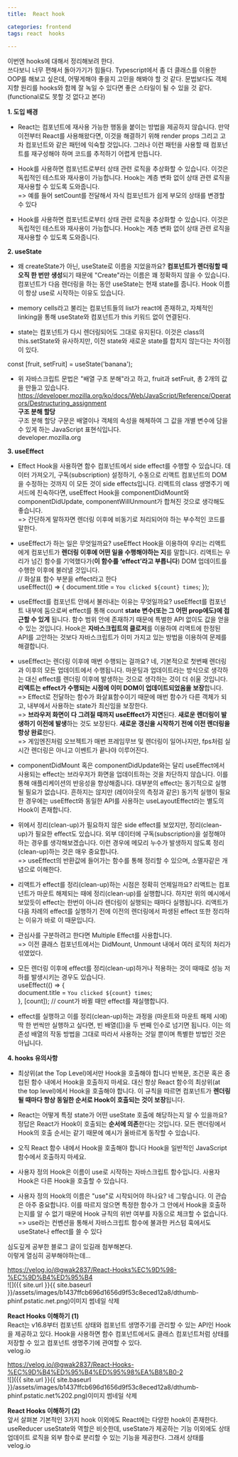 ```yaml
---
title:  React hook

categories: frontend 
tags: react  hooks
 
---
```


  
  
   
이번엔 hooks에 대해서 정리해보려 한다.  
쓰다보니 너무 편해서 돌아가기가 힘들다. Typescript에서 좀 더 클래스를 이용한 OOP를 해보고 싶은데, 어떻게해야 좋을지 고민을 해봐야 할 것 같다. 문법보다도 객체지향 원리를 hooks와 함께 잘 녹일 수 있다면 좋은 스타일이 될 수 있을 것 같다.  
(functional로도 못할 것 없다고 본다)  
  
**1. 도입 배경**  
- React는 컴포넌트에 재사용 가능한 행동을 붙이는 방법을 제공하지 않습니다. 만약 이전부터 React를 사용해왔다면, 이것을 해결하기 위해 render props 그리고 고차 컴포넌트와 같은 패턴에 익숙할 것입니다. 그러나 이런 패턴을 사용할 때 컴포넌트를 재구성해야 하며 코드를 추적하기 어렵게 만듭니다.  
  
- Hook를 사용하면 컴포넌트로부터 상태 관련 로직을 추상화할 수 있습니다. 이것은 독립적인 테스트와 재사용이 가능합니다. Hook는 계층 변화 없이 상태 관련 로직을 재사용할 수 있도록 도와줍니다.  
=> 예를 들어 setCount를 전달해서 자식 컴포넌트가 쉽게 부모의 상태를 변경할 수 있다  
  
- Hook를 사용하면 컴포넌트로부터 상태 관련 로직을 추상화할 수 있습니다. 이것은 독립적인 테스트와 재사용이 가능합니다. Hook는 계층 변화 없이 상태 관련 로직을 재사용할 수 있도록 도와줍니다.  
  
**2. useState**  
- 왜 createState가 아닌, useState로 이름을 지었을까요? **컴포넌트가 렌더링할 때 오직 한 번만 생성**되기 때문에 "Create"라는 이름은 꽤 정확하지 않을 수 있습니다. 컴포넌트가 다음 렌더링을 하는 동안 useState는 현재 state를 줍니다. Hook 이름이 항상 use로 시작하는 이유도 있습니다.  
  
- memory cells라고 불리는 컴포넌트들의 list가 react에 존재하고, 자체적인 linking을 통해 useState와 컴포넌트가 this 키워드 없이 연결된다.  
  
- state는 컴포넌트가 다시 렌더링되어도 그대로 유지된다. 이것은 class의 this.setState와 유사하지만, 이전 state와 새로운 state를 합치지 않는다는 차이점이 있다.  
  
const [fruit, setFruit] = useState('banana');  
  
- 위 자바스크립트 문법은 "배열 구조 분해"라고 하고, fruit과 setFruit, 총 2개의 값을 만들고 있습니다.  
https://developer.mozilla.org/ko/docs/Web/JavaScript/Reference/Operators/Destructuring_assignment  
**구조 분해 할당**  
구조 분해 할당 구문은 배열이나 객체의 속성을 해체하여 그 값을 개별 변수에 담을 수 있게 하는 JavaScript 표현식입니다.  
developer.mozilla.org  
  
  
**3. useEffect**  
- Effect Hook을 사용하면 함수 컴포넌트에서 side effect를 수행할 수 있습니다. 데이터 가져오기, 구독(subscription) 설정하기, 수동으로 리액트 컴포넌트의 DOM을 수정하는 것까지 이 모든 것이 side effects입니다. 리액트의 class 생명주기 메서드에 친숙하다면, useEffect Hook을 componentDidMount와 componentDidUpdate, componentWillUnmount가 합쳐진 것으로 생각해도 좋습니다.  
=> 간단하게 말하자면 렌더링 이후에 비동기로 처리되어야 하는 부수적인 코드를 말한다.  
  
- useEffect가 하는 일은 무엇일까요? useEffect Hook을 이용하여 우리는 리액트에게 컴포넌트가 **렌더링 이후에 어떤 일을 수행해야하는 지**를 말합니다. 리액트는 우리가 넘긴 함수를 기억했다가(**이 함수를 ‘effect’라고 부릅니다**) DOM 업데이트를 수행한 이후에 불러낼 것입니다.  
// 화살표 함수 부분을 effect라고 한다  
useEffect(() => { document.title = `You clicked ${count} times`; });  
  
- useEffect를 컴포넌트 안에서 불러내는 이유는 무엇일까요? useEffect를 컴포넌트 내부에 둠으로써 effect를 통해 count **state 변수(또는 그 어떤 prop에도)에 접근할 수 있게** 됩니다. 함수 범위 안에 존재하기 때문에 특별한 API 없이도 값을 얻을 수 있는 것입니다. Hook은 **자바스크립트의 클로저**를 이용하여 리액트에 한정된 API를 고안하는 것보다 자바스크립트가 이미 가지고 있는 방법을 이용하여 문제를 해결합니다.  
  
- useEffect는 렌더링 이후에 매번 수행되는 걸까요? 네, 기본적으로 첫번째 렌더링과 이후의 모든 업데이트에서 수행됩니다. 마운팅과 업데이트라는 방식으로 생각하는 대신 effect를 렌더링 이후에 발생하는 것으로 생각하는 것이 더 쉬울 것입니다. **리액트는 effect가 수행되는 시점에 이미 DOM이 업데이트되었음을 보장**합니다.  
=> Effect로 전달하는 함수가 화살표함수이기 때문에 매번 함수가 다른 객체가 되고, 내부에서 사용하는 state가 최신임을 보장한다.  
=> **브라우저 화면이 다 그려질 때까지 useEffect가 지연**된다. **새로운 렌더링이 발생하기 이전에 발생**하는 것도 보장된다. **새로운 갱신을 시작하기 전에 이전 렌더링을 항상 완료**한다.  
=> 게임엔진처럼 오브젝트가 매번 프레임무브 및 렌더링이 일어나지만, fps처럼 실시간 렌더링은 아니고 이벤트가 끝나야 이루어진다.  
  
- componentDidMount 혹은 componentDidUpdate와는 달리 useEffect에서 사용되는 effect는 브라우저가 화면을 업데이트하는 것을 차단하지 않습니다. 이를 통해 애플리케이션의 반응성을 향상해줍니다. 대부분의 effect는 동기적으로 실행될 필요가 없습니다. 흔하지는 않지만 (레이아웃의 측정과 같은) 동기적 실행이 필요한 경우에는 useEffect와 동일한 API를 사용하는 useLayoutEffect라는 별도의 Hook이 존재합니다.  
  
- 위에서 정리(clean-up)가 필요하지 않은 side effect를 보았지만, 정리(clean-up)가 필요한 effect도 있습니다. 외부 데이터에 구독(subscription)을 설정해야 하는 경우를 생각해보겠습니다. 이런 경우에 메모리 누수가 발생하지 않도록 정리(clean-up)하는 것은 매우 중요합니다.  
=> useEffect의 반환값에 들어가는 함수를 통해 정리할 수 있으며, 소멸자같은 개념으로 이해한다.  
  
- 리액트가 effect를 정리(clean-up)하는 시점은 정확히 언제일까요? 리액트는 컴포넌트가 마운트 해제되는 때에 정리(clean-up)를 실행합니다. 하지만 위의 예시에서 보았듯이 effect는 한번이 아니라 렌더링이 실행되는 때마다 실행됩니다. 리액트가 다음 차례의 effect를 실행하기 전에 이전의 렌더링에서 파생된 effect 또한 정리하는 이유가 바로 이 때문입니다.  
  
- 관심사를 구분하려고 한다면 Multiple Effect를 사용합니다.  
=> 이전 클래스 컴포넌트에서는 DidMount, Unmount 내에서 여러 로직의 처리가 섞였었다.  
  
- 모든 렌더링 이후에 effect를 정리(clean-up)하거나 적용하는 것이 때때로 성능 저하를 발생시키는 경우도 있습니다.  
useEffect(() => {  
  document.title = `You clicked ${count} times`;  
}, [count]); // count가 바뀔 때만 effect를 재실행합니다.  
  
- effect를 실행하고 이를 정리(clean-up)하는 과정을 (마운트와 마운트 해제 시에)딱 한 번씩만 실행하고 싶다면, 빈 배열([])을 두 번째 인수로 넘기면 됩니다. 이는 의존성 배열의 작동 방법을 그대로 따라서 사용하는 것일 뿐이며 특별한 방법인 것은 아닙니다.  
  
  
**4. hooks 유의사항**  
- 최상위(at the Top Level)에서만 Hook을 호출해야 합니다 반복문, 조건문 혹은 중첩된 함수 내에서 Hook을 호출하지 마세요. 대신 항상 React 함수의 최상위(at the top level)에서 Hook을 호출해야 합니다. 이 규칙을 따르면 컴포넌트가 **렌더링 될 때마다 항상 동일한 순서로 Hook이 호출되는 것이 보장**됩니다.  
  
- React는 어떻게 특정 state가 어떤 useState 호출에 해당하는지 알 수 있을까요? 정답은 React가 Hook이 호출되는 **순서에 의존**한다는 것입니다. 모든 렌더링에서 Hook의 호출 순서는 같기 때문에 예시가 올바르게 동작할 수 있습니다.  
  
- 오직 React 함수 내에서 Hook을 호출해야 합니다 Hook을 일반적인 JavaScript 함수에서 호출하지 마세요.  
- 사용자 정의 Hook은 이름이 use로 시작하는 자바스크립트 함수입니다. 사용자 Hook은 다른 Hook을 호출할 수 있습니다.  
- 사용자 정의 Hook의 이름은 "use"로 시작되어야 하나요? 네 그렇습니다. 이 관습은 아주 중요합니다. 이를 따르지 않으면 특정한 함수가 그 안에서 Hook을 호출하는지를 알 수 없기 때문에 Hook 규칙의 위반 여부를 자동으로 체크할 수 없습니다.  
=> use라는 컨벤션을 통해서 자바스크립트 함수에 불과한 커스텀 훅에서도 useState나 effect를 쓸 수 있다  
  
  
심도깊게 공부한 블로그 글이 있길래 첨부해본다.  
이렇게 열심히 공부해야하는데…  
  
https://velog.io/@gwak2837/React-Hooks%EC%9D%98-%EC%9D%B4%ED%95%B4  
![]({{ site.url }}{{ site.baseurl }}/assets/images/b1437ffcb696d1656d9f53c8eced12a8/dthumb-phinf.pstatic.net.png)이미지 썸네일 삭제  
  
**React Hooks 이해하기 (1)**  
React는 v16.8부터 컴포넌트 상태와 컴포넌트 생명주기를 관리할 수 있는 API인 Hook을 제공하고 있다. Hook을 사용하면 함수 컴포넌트에서도 클래스 컴포넌트처럼 상태를 저장할 수 있고 컴포넌트 생명주기에 관여할 수 있다.  
velog.io  
  
https://velog.io/@gwak2837/React-Hooks-%EC%9D%B4%ED%95%B4%ED%95%98%EA%B8%B0-2  
![]({{ site.url }}{{ site.baseurl }}/assets/images/b1437ffcb696d1656d9f53c8eced12a8/dthumb-phinf.pstatic.net%202.png)이미지 썸네일 삭제  
  
**React Hooks 이해하기 (2)**  
앞서 살펴본 기본적인 3가지 hook 이외에도 React에는 다양한 hook이 존재한다. useReducer useState와 역할은 비슷한데, useState가 제공하는 기능 이외에도 상태 업데이트 로직을 외부 함수로 분리할 수 있는 기능을 제공한다. 그래서 상태를  
velog.io  
  
  
   
